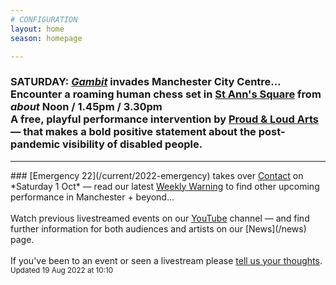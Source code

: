```yaml
---
# CONFIGURATION
layout: home
season: homepage

---
```

### SATURDAY: *[Gambit](/current/2022-springsummer/gambit)* invades Manchester City Centre… Encounter a roaming human chess set in <a href="https://creativetourist.com/venue/st-anns-square" target="_blank">St Ann's Square</a> from *about* Noon / 1.45pm / 3.30pm<br>A free, playful performance intervention by <a href="https://proudandloudarts.com" target="_blank">Proud & Loud Arts</a> — that makes a bold positive statement about the post-pandemic visibility of disabled people.
<hr>         
### [Emergency 22](/current/2022-emergency) takes over <a href="https://contactmcr.com" target="_blank">Contact</a> on *Saturday 1 Oct* — read our latest <a href="http://wordofwarning.posthaven.com" target="_blank">Weekly Warning</a> to find other upcoming performance in Manchester + beyond…<br><br>Watch previous livestreamed events on our <a href="http://bit.ly/YTwarnmcr" target="_blank">YouTube</a> channel — and find further information for both audiences and artists on our [News](/news) page.<br><br>If you've been to an event or seen a livestream please <a href="http://bit.ly/warnmcrfeedback" target="_blank">tell us your thoughts</a>.         
<small>Updated 19 Aug 2022 at 10:10</small>
